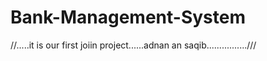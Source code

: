 # Bank-Management-System
//.....it is our first joiin project......adnan an saqib................///
